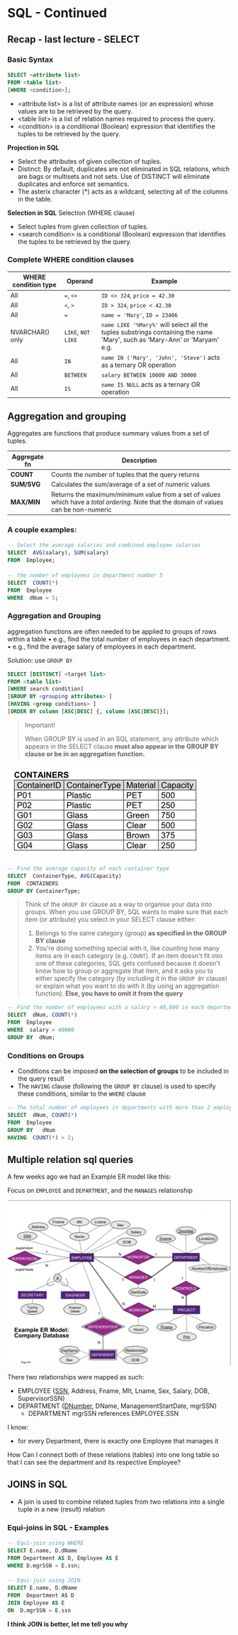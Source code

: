 # SQL - Continued

## Recap - last lecture - SELECT


### Basic Syntax
```SQL
SELECT <attribute list> 
FROM <table list>
[WHERE <condition>];
```
- \<attribute list\> is a list of attribute names (or an expression) whose values are to be retrieved by the query.
- \<table list\> is a list of relation names required to process the query.
- \<condition\> is a conditional (Boolean) expression that identifies the tuples to be retrieved by the query.

**Projection in SQL**
- Select the attributes of given collection of tuples.
- Distinct: By default, duplicates are not eliminated in SQL relations, 
which are bags or multisets and not sets. Use of DISTINCT will 
eliminate duplicates and enforce set semantics.
- The asterix character (*) acts as a wildcard, selecting all of the 
columns in the table.

**Selection in SQL**
Selection (WHERE clause) 
- Select tuples from given collection of tuples.
- \<search condition\> is a conditional (Boolean) expression that identifies the tuples to be retrieved by the query.

### Complete WHERE condition clauses

**WHERE condition type** | **Operand**|  **Example** 
| --- | --- | ---
| All  | ``=``, ``<>`` | ``ID <> 324``, ``price = 42.30``
| All | ``<``, ``>`` | ``ID > 324``, ``price < 42.30``
| All | ``=`` | ``name = 'Mary'``, ``ID = 23406``
| NVARCHAR() only | ``LIKE``, ``NOT LIKE`` | ``name LIKE '%Mary%'`` will select all the tuples substrings containing the name 'Mary', such as 'Mary-Ann' or 'Maryam' e.g.
| All | ``IN`` | ``name IN ('Mary', 'John', 'Steve')`` acts as a ternary OR operation
| All | ``BETWEEN`` | ``salary BETWEEN 10000 AND 30000``
| All | ``IS`` | ``name IS NULL`` acts as a ternary OR operation


## Aggregation and grouping

Aggregates are functions that produce summary values from a set of tuples.

**Aggregate fn** | **Description**
| --- | ---
| **COUNT** |  Counts the number of tuples that the query returns
| **SUM/SVG** | Calculates the sum/average of a set of numeric values
| **MAX/MIN** | Returns the maximum/minimum value from a set of values which have a *total ordering*. Note that the domain of values can be non-numeric

### A couple examples:

```SQL
-- Select the average salaries and combined employee salaries
SELECT  AVG(salary), SUM(salary)
FROM  Employee;

-- the number of employees in department number 5
SELECT  COUNT(*)
FROM  Employee
WHERE  dNum = 5;
```

### Aggregation and Grouping
 aggregation functions are often needed to be applied to 
groups of rows within a table
• e.g., find the total number of employees in each department.
• e.g., find the average salary of employees in each department.

Solution: use ``GROUP BY``

```SQL
SELECT [DISTINCT] <target list>
FROM <table list> 
[WHERE search condition]
[GROUP BY <grouping attributes> ]
[HAVING <group conditions> ]
[ORDER BY column [ASC|DESC] {, column [ASC|DESC]}];
```

> Important!
> 
> When GROUP BY is used in an SQL statement, any attribute which appears in the SELECT clause **must also appear in the GROUP BY clause or be in an aggregation function.**

![alt text](assets\IMG66.PNG)

```SQL
-- Find the average capacity of each container type
SELECT  ContainerType, AVG(Capacity)
FROM  CONTAINERS
GROUP BY ContainerType;
```

> Think of the ``GROUP BY`` clause as a way to organise your data into groups. When you use GROUP BY, SQL wants to make sure that each item (or attribute) you select in your SELECT clause either:
>
> 1. Belongs to the same category (group) **as specified in the GROUP BY clause**
> 2. You're doing something special with it, like counting how many items are in each category (e.g. ``COUNT``).
> If an item doesn't fit into one of these categories, SQL gets confused because it doesn't know how to group or aggregate that item, and it asks you to either specify the category (by including it in the ``GROUP BY`` clause) or explain what you want to do with it (by using an aggregation function). **Else, you have to omit it from the query**



```SQL
-- Find the number of employees with a salary > 40,000 in each department
SELECT  dNum, COUNT(*)
FROM  Employee
WHERE  salary > 40000
GROUP BY  dNum;
```

### Conditions on Groups
- Conditions can be imposed **on the selection of groups** to be included in 
the query result
- The ``HAVING`` clause (following the ``GROUP BY`` clause) is used to 
specify these conditions, similar to the ``WHERE`` clause

```SQL
-- The total number of employees in departments with more than 2 employees
SELECT  dNum, COUNT(*)
FROM  Employee
GROUP BY   dNum
HAVING  COUNT(*) > 2;
```

## Multiple relation sql queries

A few weeks ago we had an Example ER model like this:

Focus on ``EMPLOYEE`` and ``DEPARTMENT``, and the ``MANAGES`` relationship


![alt text](assets\IMG67.PNG)

There two relationships were mapped as such:


- EMPLOYEE {<u>SSN</u>, Address, Fname, MIt, Lname, Sex, Salary, DOB, SupervisorSSN}
- DEPARTMENT {<u>DNumber</u>, DName, ManagementStartDate, mgrSSN}
  - DEPARTMENT mgrSSN references EMPLOYEE.SSN

I know:
  - for every Department, there is exactly one Employee that manages it

How Can I connect both of these relations (tables) into one long table so that I can see the department and its respective Employee?

## JOINS in SQL
- A join is used to combine related tuples from two relations into a single tuple in a new (result) relation


### Equi-joins in SQL - Examples

```SQL
-- Equi-join using WHERE
SELECT E.name, D.dName
FROM Department AS D, Employee AS E
WHERE D.mgrSSN = E.ssn;

-- Equi-join using JOIN
SELECT E.name, D.dName
FROM  Department AS D
JOIN Employee AS E
ON  D.mgrSSN = E.ssn
```

**I think JOIN is better, let me tell you why**
